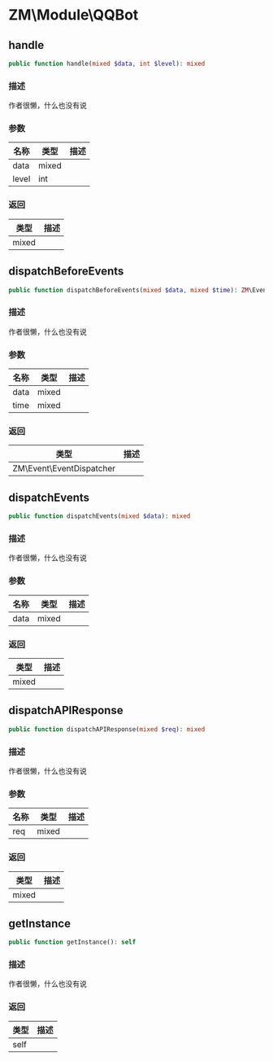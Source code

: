 # ZM\Module\QQBot

## handle

```php
public function handle(mixed $data, int $level): mixed
```

### 描述

作者很懒，什么也没有说

### 参数

| 名称 | 类型 | 描述 |
| -------- | ---- | ----------- |
| data | mixed |  |
| level | int |  |
### 返回

| 类型 | 描述 |
| ---- | ----------- |
| mixed |  |


## dispatchBeforeEvents

```php
public function dispatchBeforeEvents(mixed $data, mixed $time): ZM\Event\EventDispatcher
```

### 描述

作者很懒，什么也没有说

### 参数

| 名称 | 类型 | 描述 |
| -------- | ---- | ----------- |
| data | mixed |  |
| time | mixed |  |
### 返回

| 类型 | 描述 |
| ---- | ----------- |
| ZM\Event\EventDispatcher |  |


## dispatchEvents

```php
public function dispatchEvents(mixed $data): mixed
```

### 描述

作者很懒，什么也没有说

### 参数

| 名称 | 类型 | 描述 |
| -------- | ---- | ----------- |
| data | mixed |  |
### 返回

| 类型 | 描述 |
| ---- | ----------- |
| mixed |  |


## dispatchAPIResponse

```php
public function dispatchAPIResponse(mixed $req): mixed
```

### 描述

作者很懒，什么也没有说

### 参数

| 名称 | 类型 | 描述 |
| -------- | ---- | ----------- |
| req | mixed |  |
### 返回

| 类型 | 描述 |
| ---- | ----------- |
| mixed |  |


## getInstance

```php
public function getInstance(): self
```

### 描述

作者很懒，什么也没有说

### 返回

| 类型 | 描述 |
| ---- | ----------- |
| self |  |
